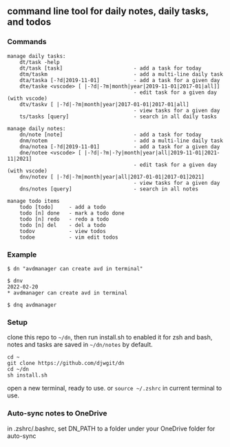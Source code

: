 ## command line tool for daily notes, daily tasks, and todos 


### Commands

```
manage daily tasks:
    dt/task -help
    dt/task [task]                       - add a task for today
    dtm/taskm                            - add a multi-line daily task
    dta/taska [-?d|2019-11-01]           - add a task for a given day
    dte/taske <vscode> [ |-?d|-?m|month|year|2019-11-01|2017-01|all]]
                                         - edit task for a given day (with vscode)
    dtv/taskv [ |-?d|-?m|month|year|2017-01-01|2017-01|all]
                                         - view tasks for a given day
    ts/tasks [query]                     - search in all daily tasks
        
manage daily notes:
    dn/note [note]                       - add a task for today
    dnm/notem                            - add a multi-line daily task
    dna/notea [-?d|2019-11-01]           - add a task for a given day
    dne/notee <vscode> [ |-?d|-?m|-?y|month|year|all|2019-11-01|2021-11|2021]
                                         - edit task for a given day (with vscode)
    dnv/notev [ |-?d|-?m|month|year|all|2017-01-01|2017-01]2021]
                                         - view tasks for a given day        
    dns/notes [query]                    - search in all notes
    
manage todo items
    todo [todo]     - add a todo
    todo [n] done   - mark a todo done
    todo [n] redo   - redo a todo
    todo [n] del    - del a todo
    todov           - view todos
    todoe           - vim edit todos
```

### Example
```
$ dn "avdmanager can create avd in terminal"

$ dnv
2022-02-20
* avdmanager can create avd in terminal

$ dnq avdmanager

```


### Setup
clone this repo to `~/dn`, then run install.sh to enabled it for zsh and bash, notes and tasks are saved in `~/dn/notes` by default.
```
cd ~
git clone https://github.com/djwgit/dn
cd ~/dn
sh install.sh
```
open a new terminal, ready to use. or `source ~/.zshrc` in current terminal to use.

### Auto-sync notes to OneDrive
in .zshrc/.bashrc, set DN_PATH to a folder under your OneDrive folder for auto-sync
